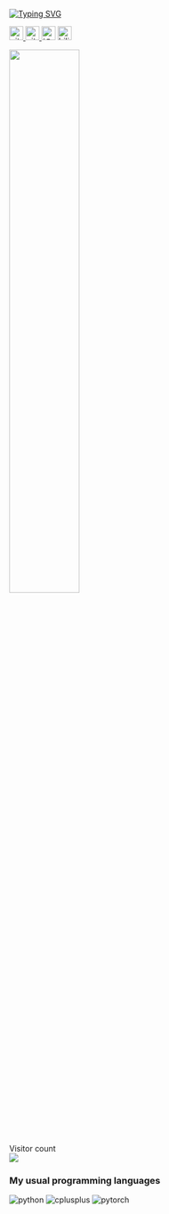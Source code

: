 <p align="left">
<a href="https://github.com/triple-Mu">
	<img src="https://readme-typing-svg.demolab.com?font=Georgia&size=18&duration=2000&pause=100&multiline=true&width=500&height=100&lines=Hu Ye;AI+Engineer;Major+in+Computer+Vision+and+AIGC;" alt="Typing SVG" />
</a>

<p> 
<a href="https://github.com/xiaohu2015"> 
    <img src="https://komarev.com/ghpvc/?username=xiaohu2015&color=blue" height="25px" alt="github follow" /> 
</a>
<a href="https://github.com/xiaohu2015?tab=followers"> 
    <img src="https://img.shields.io/github/followers/xiaohu2015?label=Followers&style=plastic" height="25px" alt="github follow" /> </a>
<a href="https://www.zhihu.com/people/xiaohuzc">
    <img src="https://img.shields.io/badge/知乎-0079FF.svg?style=plastic&logo=zhihu&logoColor=white" height="25px" alt="知乎" /></a>
<a href="https://space.bilibili.com/442133307">
    <img src="https://img.shields.io/badge/bilibili-0079FF.svg?style=plastic&logo=bilibili&logoColor=white" height="25px" alt="bilibili" /></a>
</p> 

<img style="width: 50%" align="medium" src="https://github-readme-stats.vercel.app/api?username=xiaohu2015&show_icons=true&hide_border=true&count_private=true" />

<p align="left"> 
  Visitor count<br>
  <img src="https://profile-counter.glitch.me/xiaohu2015/count.svg" />
</p>


### My usual programming languages

<p align="left">
  <img alt="python" src="https://img.shields.io/badge/Python-3776AB?style=flat-square&logo=python&logoColor=white" >
  <img alt="cplusplus" src="https://img.shields.io/badge/C%2B%2B-00599C?style=flat-square&logo=c%2B%2B&logoColor=white" >
  <img alt="pytorch" src="https://img.shields.io/badge/PyTorch-EE4C2C?style=flat-square&logo=PyTorch&logoColor=white" />
</p>
